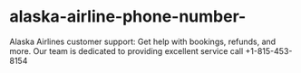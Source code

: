 # alaska-airline-phone-number-
Alaska Airlines customer support: Get help with bookings, refunds, and more. Our team is dedicated to providing excellent service call +1-815-453-8154

